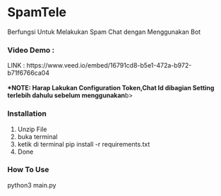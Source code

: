 # SpamTele
Berfungsi Untuk Melakukan Spam Chat dengan Menggunakan Bot

<h3>Video Demo :</h3>
LINK : https://www.veed.io/embed/16791cd8-b5e1-472a-b972-b71f6766ca04
<br><br>
<b>*NOTE: Harap Lakukan Configuration Token,Chat Id dibagian Setting terlebih dahulu sebelum menggunakan</b>b>
<br>
<h3>Installation</h3>
<ol>
  <li>Unzip File</li>
  <li>buka terminal</li>
  <li>ketik di terminal pip install -r requirements.txt</li>
  <li>Done</li>
</ol>

<h3>How To Use</h3>
<p>python3 main.py</p>
